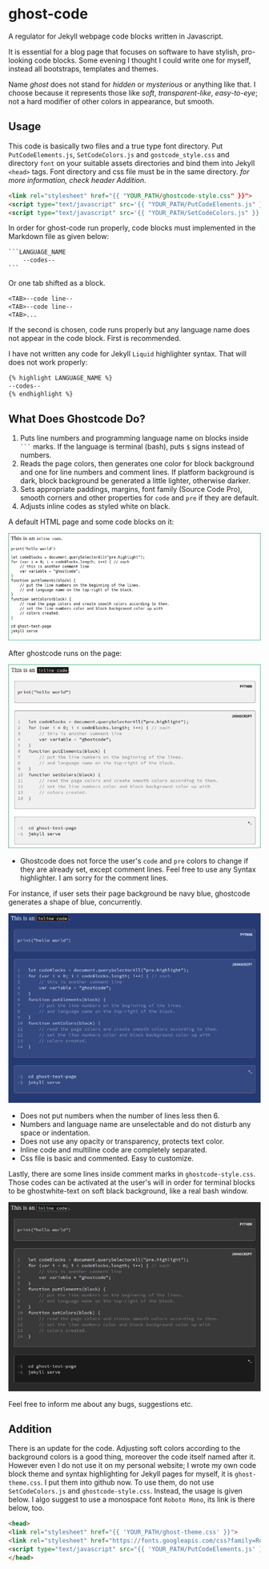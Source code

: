 # ghost-code
A regulator for Jekyll webpage code blocks written in Javascript.

It is essential for a blog page that focuses on software to have stylish, pro-looking code blocks. Some evening I thought I could write one for myself, instead all bootstraps, templates and themes.

Name *ghost* does not stand for *hidden* or *mysterious* or anything like that. I choose because it represents those like *soft*, *transparent-like*, *easy-to-eye*; not a hard modifier of other colors in appearance, but smooth.

## Usage

This code is basically two files and a true type font directory. Put `PutCodeElements.js`, `SetCodeColors.js` and `gostcode_style.css` and directory `font` on your suitable assets directories and bind them into Jekyll `<head>` tags. Font directory and css file must be in the same directory. *for more information, check header Addition*.

```html
<link rel="stylesheet" href="{{ "YOUR_PATH/ghostcode-style.css" }}">
<script type="text/javascript" src='{{ "YOUR_PATH/PutCodeElements.js" }}'></script>
<script type="text/javascript" src='{{ "YOUR_PATH/SetCodeColors.js" }}'></script>
```

In order for ghost-code run properly, code blocks must implemented in the Markdown file as given below:

    ```LANGUAGE_NAME
        --codes--
    ```

Or one tab shifted as a block.

```
<TAB>--code line--
<TAB>--code line--
<TAB>...
```

If the second is chosen, code runs properly but any language name does not appear in the code block. First is recommended.

I have not written any code for Jekyll `Liquid` highlighter syntax. That will does not work properly:

```
{% highlight LANGUAGE_NAME %}
--codes--
{% endhighlight %}
```

## What Does Ghostcode Do?

1. Puts line numbers and programming language name on blocks inside ` ``` ` marks. If the language is terminal (bash), puts `$` signs instead of numbers.
2. Reads the page colors, then generates one color for block background and one for line numbers and comment lines. If platform background is dark, block background be generated a little lighter, otherwise darker.
3. Sets appropriate paddings, margins, font family (Source Code Pro), smooth corners and other properties for `code` and `pre` if they are default.
4. Adjusts inline codes as styled white on black.

A default HTML page and some code blocks on it:

![](screenshots/image1.png)

After ghostcode runs on the page:

![](screenshots/image2.png)

- Ghostcode does not force the user's `code` and `pre` colors to change if they are already set, except comment lines. Feel free to use any Syntax highlighter. I am sorry for the comment lines.

For instance, if user sets their page background be navy blue, ghostcode generates a shape of blue, concurrently.

![](screenshots/image3.png)

- Does not put numbers when the number of lines less then 6.
- Numbers and language name are unselectable and do not disturb any space or indentation.
- Does not use any opacity or transparency, protects text color.
- Inline code and multiline code are completely separated.
- Css file is basic and commented. Easy to customize.

Lastly, there are some lines inside comment marks in `ghostcode-style.css`. Those codes can be activated at the user's will in order for terminal blocks to be ghostwhite-text on soft black background, like a real bash window.

![](screenshots/image4.png)



Feel free to inform me about any bugs, suggestions etc.

## Addition 

There is an update for the code. Adjusting soft colors according to the background colors is a good thing, moreover the code itself named after it. However even I do not use it on my personal website; I wrote my own code block theme and syntax highlighting for Jekyll pages for myself, it is `ghost-theme.css`. I put them into github now. To use them, do not use `SetCodeColors.js` and `ghostcode-style.css`. Instead, the usage is given below. I algo suggest to use a monospace font `Roboto Mono`, its link is there below, too. 

```html
<head>
<link rel="stylesheet" href="{{ 'YOUR_PATH/ghost-theme.css' }}">
<link rel="stylesheet" href="https://fonts.googleapis.com/css?family=Roboto+Mono&display=swap"> 
<script type="text/javascript" src="{{ 'YOUR_PATH/PutCodeElements.js' }}"></script>
</head>
```